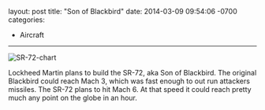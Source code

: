 layout: post
title:  "Son of Blackbird"
date:   2014-03-09 09:54:06 -0700
categories:
  - Aircraft
---



  ![SR-72-chart](/attachments/4a2b4d5ab520451ee5c3676434da5604/image.png)  

 Lockheed Martin plans to build the SR-72, aka Son of Blackbird. The original Blackbird could reach Mach 3, which was fast enough to out run attackers missiles. The SR-72 plans to hit Mach 6. At that speed it could reach pretty much any point on the globe in an hour. 

 
